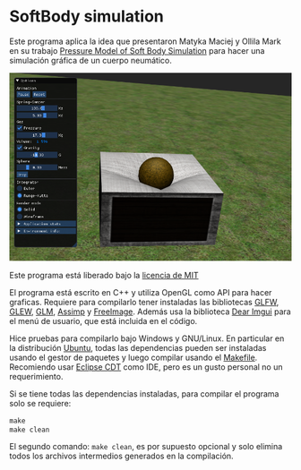 # SoftBody simulation

Este programa aplica la idea que presentaron Matyka Maciej y Ollila Mark en su trabajo [Pressure Model of Soft Body Simulation](https://arxiv.org/abs/physics/0407003) para hacer una simulación gráfica de un cuerpo neumático.

![Ejemplo](Screenshoots/sample.png)

Este programa está liberado bajo la [licencia de MIT](https://opensource.org/licenses/MIT)

El programa está escrito en C++ y utiliza OpenGL como API para hacer graficas. Requiere para compilarlo tener instaladas las bibliotecas [GLFW](https://www.glfw.org/), [GLEW](http://glew.sourceforge.net/), [GLM](https://github.com/g-truc/glm), [Assimp](https://assimp.org/) y [FreeImage](https://freeimage.sourceforge.io). Además usa la biblioteca [Dear Imgui](https://github.com/ocornut/imgui) para el menú de usuario, que está incluida en el código.

Hice pruebas para compilarlo bajo Windows y GNU/Linux. En particular en la distribución [Ubuntu](https://ubuntu.com/), todas las dependencias pueden ser instaladas usando el gestor de paquetes y luego compilar usando el [Makefile](/Makefile). Recomiendo usar [Eclipse CDT](https://www.eclipse.org/cdt/) como IDE, pero es un gusto personal no un requerimiento.

Si se tiene todas las dependencias instaladas, para compilar el programa solo se requiere:
```
make
make clean
```
El segundo comando: `make clean`, es por supuesto opcional y solo elimina todos los archivos intermedios generados en la compilación.
